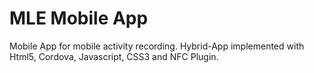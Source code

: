 MLE Mobile App
==============

Mobile App for mobile activity recording.
Hybrid-App implemented with Html5, Cordova, Javascript, CSS3 and NFC Plugin.
